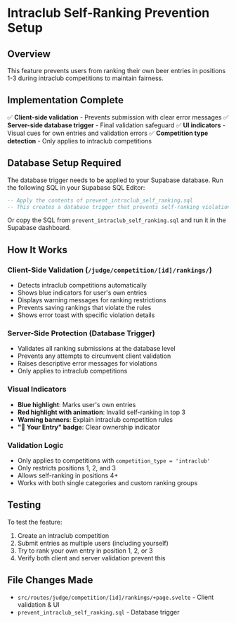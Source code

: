 # Intraclub Self-Ranking Prevention Setup

## Overview
This feature prevents users from ranking their own beer entries in positions 1-3 during intraclub competitions to maintain fairness.

## Implementation Complete
✅ **Client-side validation** - Prevents submission with clear error messages
✅ **Server-side database trigger** - Final validation safeguard
✅ **UI indicators** - Visual cues for own entries and validation errors
✅ **Competition type detection** - Only applies to intraclub competitions

## Database Setup Required
The database trigger needs to be applied to your Supabase database. Run the following SQL in your Supabase SQL Editor:

```sql
-- Apply the contents of prevent_intraclub_self_ranking.sql
-- This creates a database trigger that prevents self-ranking violations
```

Or copy the SQL from `prevent_intraclub_self_ranking.sql` and run it in the Supabase dashboard.

## How It Works

### Client-Side Validation (`/judge/competition/[id]/rankings/`)
- Detects intraclub competitions automatically
- Shows blue indicators for user's own entries
- Displays warning messages for ranking restrictions
- Prevents saving rankings that violate the rules
- Shows error toast with specific violation details

### Server-Side Protection (Database Trigger)
- Validates all ranking submissions at the database level
- Prevents any attempts to circumvent client validation
- Raises descriptive error messages for violations
- Only applies to intraclub competitions

### Visual Indicators
- **Blue highlight**: Marks user's own entries
- **Red highlight with animation**: Invalid self-ranking in top 3
- **Warning banners**: Explain intraclub competition rules
- **"👤 Your Entry" badge**: Clear ownership indicator

### Validation Logic
- Only applies to competitions with `competition_type = 'intraclub'`
- Only restricts positions 1, 2, and 3
- Allows self-ranking in positions 4+
- Works with both single categories and custom ranking groups

## Testing
To test the feature:
1. Create an intraclub competition
2. Submit entries as multiple users (including yourself)
3. Try to rank your own entry in position 1, 2, or 3
4. Verify both client and server validation prevent this

## File Changes Made
- `src/routes/judge/competition/[id]/rankings/+page.svelte` - Client validation & UI
- `prevent_intraclub_self_ranking.sql` - Database trigger